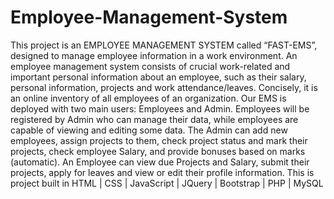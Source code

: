 # Employee-Management-System
 
This project is an EMPLOYEE MANAGEMENT SYSTEM called “FAST-EMS”, designed to manage employee information in a work environment. An employee management system consists of crucial work-related and important personal information about an employee, such as their salary, personal information, projects and work attendance/leaves. Concisely, it is an online inventory of all employees of an organization. 
Our EMS is deployed with two main users: Employees and Admin.
Employees will be registered by Admin who can manage their data, while employees are capable of viewing and editing some data.
The Admin can add new employees, assign projects to them, check project status and mark their projects, check employee Salary, and provide bonuses based on marks (automatic).
An Employee can view due Projects and Salary, submit their projects, apply for leaves and view or edit their profile information.
This is project built in HTML | CSS | JavaScript | JQuery | Bootstrap | PHP | MySQL 
